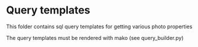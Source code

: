# Query templates

This folder contains sql query templates for getting various photo properties

The query templates must be rendered with mako (see query_builder.py)